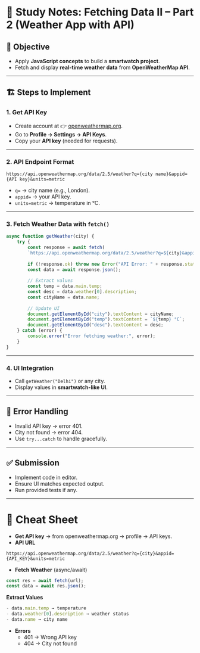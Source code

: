# 📘 Study Notes: Fetching Data II – Part 2 (Weather App with API)

## 🎯 Objective

- Apply **JavaScript concepts** to build a **smartwatch project**.
- Fetch and display **real-time weather data** from **OpenWeatherMap API**.

---

## 🏗️ Steps to Implement

### 1. Get API Key

- Create account at 👉 [openweathermap.org](https://openweathermap.org/).
- Go to **Profile → Settings → API Keys**.
- Copy your **API key** (needed for requests).

---

### 2. API Endpoint Format

```http
https://api.openweathermap.org/data/2.5/weather?q={city name}&appid={API key}&units=metric
```

- `q=` → city name (e.g., London).
- `appid=` → your API key.
- `units=metric` → temperature in °C.

---

### 3. Fetch Weather Data with `fetch()`

```js
async function getWeather(city) {   
	try {     
		const response = await fetch(
		`https://api.openweathermap.org/data/2.5/weather?q=${city}&appid=YOUR_API_KEY&units=metric`); 
		     
		if (!response.ok) throw new Error("API Error: " + response.status);
		const data = await response.json();
		      
		// Extract values     
		const temp = data.main.temp;     
		const desc = data.weather[0].description;     
		const cityName = data.name;
		      
		// Update UI
		document.getElementById("city").textContent = cityName;     
		document.getElementById("temp").textContent = `${temp} °C`;     
		document.getElementById("desc").textContent = desc;    
	} catch (error) {     
		console.error("Error fetching weather:", error);   
	}
}
```
---

### 4. UI Integration

- Call `getWeather("Delhi")` or any city.
- Display values in **smartwatch-like UI**.

---

## 🚨 Error Handling

- Invalid API key → error 401.
- City not found → error 404.
- Use `try...catch` to handle gracefully.

---

## ✅ Submission

- Implement code in editor.
- Ensure UI matches expected output.
- Run provided tests if any.

---

# 📌 Cheat Sheet

- **Get API key** → from openweathermap.org → profile → API keys.
- **API URL**
```http
https://api.openweathermap.org/data/2.5/weather?q={city}&appid={API_KEY}&units=metric
```
- **Fetch Weather** (async/await)
```js
const res = await fetch(url); 
const data = await res.json();
```
**Extract Values**
```js
- data.main.temp → temperature
- data.weather[0].description → weather status
- data.name → city name
```
- **Errors**
    - 401 → Wrong API key
    - 404 → City not found